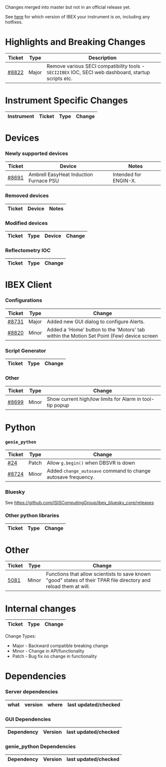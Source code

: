 Changes merged into master but not in an official release yet.

See [here](https://github.com/ISISComputingGroup/IBEX/wiki#instrument-information--hotfixes) for which version of IBEX your instrument is on, including any hotfixes.

# Highlights and Breaking Changes

| Ticket | Type | Description |
| ------ | ---- | ----------- |
| [#8822](https://github.com/ISISComputingGroup/IBEX/issues/8822) | Major | Remove various SECI compatibility tools - `SECI2IBEX` IOC, SECI web dashboard, startup scripts etc. |

# Instrument Specific Changes

| Instrument| Ticket | Type  | Change |
| --------- | ------ | ------| ------------- |

# Devices

### Newly supported devices

| Ticket | Device | Notes|
| ------ | ------ | -----|
| [#8691](https://github.com/ISISComputingGroup/IBEX/issues/8691) | Ambrell EasyHeat Induction Furnace PSU | Intended for ENGIN-X. | 

### Removed devices

| Ticket | Device | Notes|
| ------ | ------ | -----|


### Modified devices

| Ticket | Type | Device | Change |
| ------ | --- |------| ------------- |


### Reflectometry IOC

| Ticket | Type | Change |
| ------ | --- | ------------- |


#  IBEX Client

### Configurations

| Ticket | Type  | Change |
| ------ | ----  | ------------- |
| [#8731](https://github.com/ISISComputingGroup/IBEX/issues/8731) | Major | Added new GUI dialog to configure Alerts. |
| [#8820](https://github.com/ISISComputingGroup/IBEX/issues/8820) | Minor | Added a 'Home' button to the 'Motors' tab within the Motion Set Point (Few) device screen |

### Script Generator
| Ticket | Type  | Change |
| ------ | ----- | ------ |


### Other

| Ticket | Type  | Change |
| ------ | ----  | ------------- |
| [#8699](https://github.com/ISISComputingGroup/IBEX/issues/8699) | Minor | Show current high/low limits for Alarm in tool-tip popup |



# Python

### `genie_python`

| Ticket | Type  | Change |
| ------ | ------| ------------- |
| [#24](https://github.com/ISISComputingGroup/genie/issues/24) | Patch | Allow `g.begin()` when DBSVR is down |
| [#8724](https://github.com/ISISComputingGroup/IBEX/issues/8724) | Minor | Added `change_autosave` command to change autosave frequency. |


### Bluesky

See https://github.com/ISISComputingGroup/ibex_bluesky_core/releases

### Other python libraries

| Ticket | Type  | Change |
| ------ | ------| ------------- |



# Other

| Ticket | Type  | Change |
| ------ | ------| ------------- |
|[5081](https://github.com/ISISComputingGroup/IBEX/issues/5081) | Minor | Functions that allow scientists to save known "good" states of their TPAR file directory and reload them at will. |

# Internal changes

| Ticket | Type  | Change |
| ------ | ------| ------------- |

Change Types: 

* Major - Backward compatible breaking change
* Minor - Change in API/functionality
* Patch - Bug fix no change in functionality

# Dependencies

### Server dependencies

what | version | where | last updated/checked
|---- | ------- | ----- | --------------------|


### GUI Dependencies

Dependency | Version | last updated/checked
|---- | ------- | --------------------|

### genie_python Dependencies

Dependency | Version | last updated/checked
|---- | ------- | --------------------|



